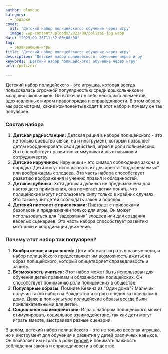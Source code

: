 ```yaml
---
author: olomouc
category:
  - подарки
cover:
  alt: 'Детский набор полицейского: обучение через игру'
  image: /wp-content/uploads/2023/09/polizai-jpg.webp
date: "2023-09-25T11:32:00+00:00"
tag:
  - развивающие-игры
title: 'Детский набор полицейского: обучение через игру'
description: 'Детский набор полицейского: обучение через игру'
keywords: 'Детский набор полицейского: обучение через игру'
url: /polizei/

---
```

Детский набор полицейского \- это игрушка, которая всегда пользовалась огромной популярностью среди дошкольников и младших школьников. Он включает в себя несколько элементов, вдохновленных миром правопорядка и справедливости. В этом обзоре мы рассмотрим, какие компоненты входят в этот набор и почему он так популярен.

### Состав набора

1. **Детская радиостанция:** Детская рация в наборе полицейского \- это не только средство связи, но и инструмент, который позволяет детям координировать свои действия, играя в роли полицейских. Это способствует развитию коммуникативных навыков и сотрудничеству.
1. **Детские наручники:** Наручники \- это символ соблюдения закона и порядка. Дети могут использовать их для ареста "подозреваемых" или воображаемых злодеев. Эта часть набора способствует развитию воображения и учению правил и обязанностей.
1. **Детская дубинка:** Хотя детская дубинка не предназначена для настоящего применения, она помогает детям понять, что полицейские могут использовать силу только в крайних случаях. Это также учит детей соблюдать закон и порядок.
1. **Детский пистолет с присосками:** [Пистолет](https://www.adora.ru/igrushka-sssr-pistolet-s-pistonami/) с присосками безопасен и предназначен только для игры. Он может использоваться для "задержания" злодеев или для создания веселых сценариев. Эта часть набора способствует развитию моторики и координации движений.

### Почему этот набор так популярен?

1. **Воображение и игра ролей:** Дети обожают играть в разные роли, и набор полицейского предоставляет им возможность вжиться в образ полицейского, который олицетворяет справедливость и защиту.
1. **Возможность учиться:** Этот набор может быть использован для обучения детей правилам и обязанностям полицейских. Он способствует пониманию роли полицейских в обществе.
1. **Популярные образы:** Помните Кевина из "Один дома"? Мальчик получил такой набор на Рождество и строго следил за порядком в доме. Даже в поп-культуре полицейские образы всегда были привлекательными для детей.
1. **Социальное взаимодействие:** Игра с набором полицейского может стимулировать социальное взаимодействие, так как дети могут играть вместе, выстраивая разные сценарии.

В целом, детский набор полицейского \- это не только веселая игрушка, но и инструмент для обучения и развития у детей различных навыков. Он позволяет им играть в роли [героев](https://www.adora.ru/igrushki-ledi-bag/) и понимать важность соблюдения закона и справедливости в обществе.
